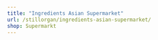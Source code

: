 ```yaml
---
title: "Ingredients Asian Supermarket"
url: /stillorgan/ingredients-asian-supermarket/
shop: Supermarkt
---
```


